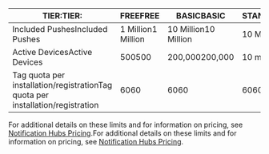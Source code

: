 
| <span data-ttu-id="9e4d9-101">TIER:</span><span class="sxs-lookup"><span data-stu-id="9e4d9-101">TIER:</span></span> | <span data-ttu-id="9e4d9-102">FREE</span><span class="sxs-lookup"><span data-stu-id="9e4d9-102">FREE</span></span> | <span data-ttu-id="9e4d9-103">BASIC</span><span class="sxs-lookup"><span data-stu-id="9e4d9-103">BASIC</span></span> | <span data-ttu-id="9e4d9-104">STANDARD</span><span class="sxs-lookup"><span data-stu-id="9e4d9-104">STANDARD</span></span> |
| --- | --- | --- | --- |
| <span data-ttu-id="9e4d9-105">Included Pushes</span><span class="sxs-lookup"><span data-stu-id="9e4d9-105">Included Pushes</span></span> |<span data-ttu-id="9e4d9-106">1 Million</span><span class="sxs-lookup"><span data-stu-id="9e4d9-106">1 Million</span></span> |<span data-ttu-id="9e4d9-107">10 Million</span><span class="sxs-lookup"><span data-stu-id="9e4d9-107">10 Million</span></span> |<span data-ttu-id="9e4d9-108">10 Million</span><span class="sxs-lookup"><span data-stu-id="9e4d9-108">10 Million</span></span> |
| <span data-ttu-id="9e4d9-109">Active Devices</span><span class="sxs-lookup"><span data-stu-id="9e4d9-109">Active Devices</span></span> |<span data-ttu-id="9e4d9-110">500</span><span class="sxs-lookup"><span data-stu-id="9e4d9-110">500</span></span> |<span data-ttu-id="9e4d9-111">200,000</span><span class="sxs-lookup"><span data-stu-id="9e4d9-111">200,000</span></span> | <span data-ttu-id="9e4d9-112">10 million</span><span class="sxs-lookup"><span data-stu-id="9e4d9-112">10 million</span></span> |
| <span data-ttu-id="9e4d9-113">Tag quota per installation/registration</span><span class="sxs-lookup"><span data-stu-id="9e4d9-113">Tag quota per installation/registration</span></span> |<span data-ttu-id="9e4d9-114">60</span><span class="sxs-lookup"><span data-stu-id="9e4d9-114">60</span></span> |<span data-ttu-id="9e4d9-115">60</span><span class="sxs-lookup"><span data-stu-id="9e4d9-115">60</span></span> |<span data-ttu-id="9e4d9-116">60</span><span class="sxs-lookup"><span data-stu-id="9e4d9-116">60</span></span> |

<span data-ttu-id="9e4d9-117">For additional details on these limits and for information on pricing, see [Notification Hubs Pricing](https://azure.microsoft.com/pricing/details/notification-hubs/).</span><span class="sxs-lookup"><span data-stu-id="9e4d9-117">For additional details on these limits and for information on pricing, see [Notification Hubs Pricing](https://azure.microsoft.com/pricing/details/notification-hubs/).</span></span> 

